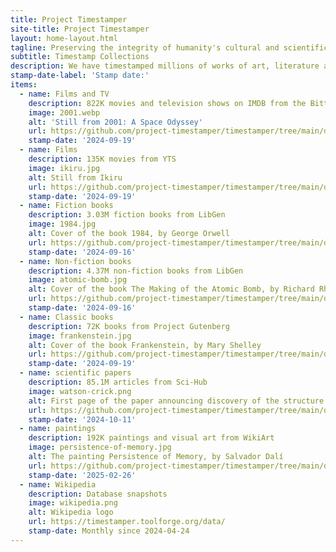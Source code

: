 ```yaml
---
title: Project Timestamper
site-title: Project Timestamper
layout: home-layout.html
tagline: Preserving the integrity of humanity's cultural and scientific achievements
subtitle: Timestamp Collections
description: We have timestamped millions of works of art, literature and science, to certify that they existed before the advent of mass counterfeiting by generative AI.
stamp-date-label: 'Stamp date:'
items:
  - name: Films and TV
    description: 822K movies and television shows on IMDB from the Bittorrent network
    image: 2001.webp
    alt: 'Still from 2001: A Space Odyssey'
    url: https://github.com/project-timestamper/timestamper/tree/main/docs/tpb_movies
    stamp-date: '2024-09-19'
  - name: Films
    description: 135K movies from YTS
    image: ikiru.jpg
    alt: Still from Ikiru
    url: https://github.com/project-timestamper/timestamper/tree/main/docs/yts_movies
    stamp-date: '2024-09-19'
  - name: Fiction books
    description: 3.03M fiction books from LibGen
    image: 1984.jpg
    alt: Cover of the book 1984, by George Orwell
    url: https://github.com/project-timestamper/timestamper/tree/main/docs/libgen_fiction
    stamp-date: '2024-09-16'
  - name: Non-fiction books
    description: 4.37M non-fiction books from LibGen
    image: atomic-bomb.jpg
    alt: Cover of the book The Making of the Atomic Bomb, by Richard Rhodes
    url: https://github.com/project-timestamper/timestamper/tree/main/docs/libgen_nonfiction
    stamp-date: '2024-09-16'
  - name: Classic books
    description: 72K books from Project Gutenberg
    image: frankenstein.jpg
    alt: Cover of the book Frankenstein, by Mary Shelley
    url: https://github.com/project-timestamper/timestamper/tree/main/docs/gutenberg_books
    stamp-date: '2024-09-19'
  - name: scientific papers
    description: 85.1M articles from Sci-Hub
    image: watson-crick.png
    alt: First page of the paper announcing discovery of the structure of DNA
    url: https://github.com/project-timestamper/timestamper/tree/main/docs/scihub_articles
    stamp-date: '2024-10-11'
  - name: paintings
    description: 192K paintings and visual art from WikiArt
    image: persistence-of-memory.jpg
    alt: The painting Persistence of Memory, by Salvador Dalí
    url: https://github.com/project-timestamper/timestamper/tree/main/docs/wikiart_works
    stamp-date: '2025-02-26'
  - name: Wikipedia
    description: Database snapshots
    image: wikipedia.png
    alt: Wikipedia logo
    url: https://timestamper.toolforge.org/data/
    stamp-date: Monthly since 2024-04-24
---
```


